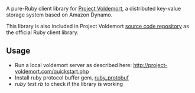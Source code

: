 A pure-Ruby client library for [Project Voldemort](http://project-voldemort.com/), a distributed key-value storage system based on Amazon Dynamo.

This library is also included in Project Voldemort [source code repository](http://github.com/voldemort/voldemort) as the official Ruby client library.


## Usage ##

  * Run a local voldemort server as described here:  http://project-voldemort.com/quickstart.php
  * Install ruby protocol buffer gem, [ruby\_protobuf](http://code.google.com/p/ruby-protobuf/)
  * _ruby test.rb_ to check if the library is working